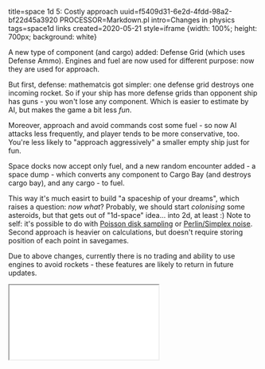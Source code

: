 title=space 1d 5: Costly approach
uuid=f5409d31-6e2d-4fdd-98a2-bf22d45a3920
PROCESSOR=Markdown.pl
intro=Changes in physics
tags=space1d links
created=2020-05-21
style=iframe {width: 100%; height: 700px; background: white}

A new type of component (and cargo) added: Defense Grid (which uses Defense Ammo).
Engines and fuel are now used for different purpose: now they are used for approach.

But first, defense: mathematcis got simpler: one defense grid destroys one incoming rocket.
So if your ship has more defense grids than opponent ship has guns - you won't lose any component.
Which is easier to estimate by AI, but makes the game a bit less _fun_.

Moreover, approach and avoid commands cost some fuel - so now AI attacks less frequently, and player tends to be more conservative, too.
You're less likely to "approach aggressively" a smaller empty ship just for fun.

Space docks now accept only fuel,
and a new random encounter added - a space dump - which converts any component to Cargo Bay (and destroys cargo bay),
and any cargo - to fuel.

This way it's much easirt to build "a spaceship of your dreams", which raises a question: _now what_?
Probably, we should start _colonising_ some asteroids, but that gets out of "1d-space" idea... into 2d, at least :)
Note to self: it's possible to do with [Poisson disk sampling][1] or [Perlin/Simplex noise][2].
Second approach is heavier on calculations, but doesn't require storing position of each point in savegames.

[1]: http://devmag.org.za/2009/05/03/poisson-disk-sampling/
[2]: https://www.redblobgames.com/maps/terrain-from-noise/#trees

Due to above changes, currently there is no trading and ability to use engines to avoid rockets - these features are likely to return in future updates.

<iframe src="space-1d-5-costly-approach.htm"></iframe>
